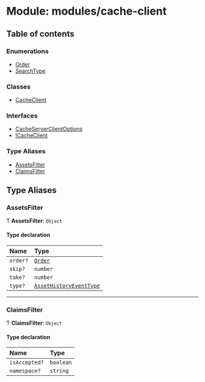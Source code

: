 # Module: modules/cache-client

## Table of contents

### Enumerations

- [Order](../enums/modules_cache_client.Order.md)
- [SearchType](../enums/modules_cache_client.SearchType.md)

### Classes

- [CacheClient](../classes/modules_cache_client.CacheClient.md)

### Interfaces

- [CacheServerClientOptions](../interfaces/modules_cache_client.CacheServerClientOptions.md)
- [ICacheClient](../interfaces/modules_cache_client.ICacheClient.md)

### Type Aliases

- [AssetsFilter](modules_cache_client.md#assetsfilter)
- [ClaimsFilter](modules_cache_client.md#claimsfilter)

## Type Aliases

### AssetsFilter

Ƭ **AssetsFilter**: `Object`

#### Type declaration

| Name | Type |
| :------ | :------ |
| `order?` | [`Order`](../enums/modules_cache_client.Order.md) |
| `skip?` | `number` |
| `take?` | `number` |
| `type?` | [`AssetHistoryEventType`](../enums/modules_assets.AssetHistoryEventType.md) |

___

### ClaimsFilter

Ƭ **ClaimsFilter**: `Object`

#### Type declaration

| Name | Type |
| :------ | :------ |
| `isAccepted?` | `boolean` |
| `namespace?` | `string` |
